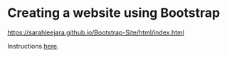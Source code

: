 # Creating a website using Bootstrap
https://sarahleejara.github.io/Bootstrap-Site/html/index.html

Instructions [here](https://github.com/becodeorg/Hamilton-promo-3/tree/master/Projects/TI-BootstrapRestaurant).
